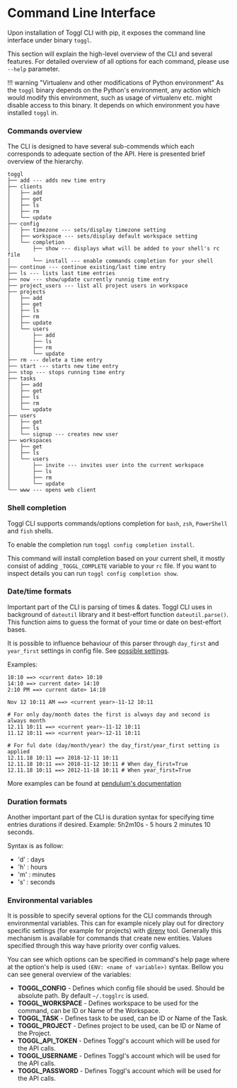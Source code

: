 # Command Line Interface

Upon installation of Toggl CLI with pip, it exposes the command line interface under binary `toggl`. 

This section will explain the high-level overview of the CLI and several features. For detailed 
overview of all options for each command, please use `--help` parameter.

!!! warning "Virtualenv and other modifications of Python environment"
    As the `toggl` binary depends on the Python's environment, any action which would modify this environment, such as
    usage of virtualenv etc. might disable access to this binary. It depends on which environment you have installed `toggl` in.
    
### Commands overview

The CLI is designed to have several sub-commends which each corresponds to adequate section of the API. Here is presented 
brief overview of the hierarchy.

```
toggl
├── add --- adds new time entry
├── clients
│   ├── add
│   ├── get
│   ├── ls
│   ├── rm
│   └── update
├── config
│   ├── timezone --- sets/display timezone setting
│   ├── workspace --- sets/display default workspace setting
│   └── completion
│       ├── show --- displays what will be added to your shell's rc file
│       └── install --- enable commands completion for your shell
├── continue --- continue existing/last time entry
├── ls --- lists last time entries
├── now --- show/update currently runnig time entry
├── project_users --- list all project users in workspace
├── projects
│   ├── add
│   ├── get
│   ├── ls
│   ├── rm
│   ├── update
│   └── users
│       ├── add
│       ├── ls
│       ├── rm
│       └── update
├── rm --- delete a time entry
├── start --- starts new time entry
├── stop --- stops running time entry
├── tasks
│   ├── add
│   ├── get
│   ├── ls
│   ├── rm
│   └── update
├── users
│   ├── get
│   ├── ls
│   └── signup --- creates new user
├── workspaces
│   ├── get
│   ├── ls
│   └── users
│       ├── invite --- invites user into the current workspace
│       ├── ls
│       ├── rm
│       └── update
└── www --- opens web client
``` 

### Shell completion

Toggl CLI supports commands/options completion for `bash`, `zsh`, `PowerShell` and `fish` shells. 

To enable the completion run `toggl config completion install`. 

This command will install completion based on your current shell, it mostly consist of adding 
`_TOGGL_COMPLETE` variable to your `rc` file. If you want to inspect details you can
run `toggl config completion show`.

### Date/time formats

Important part of the CLI is parsing of times & dates. Toggl CLI uses in background of `dateutil` library and it best-effort
function `dateutil.parse()`. This function aims to guess the format of your time or date on best-effort bases. 

It is possible to influence behaviour of this parser through `day_first` and `year_first` settings in config file. See 
[possible settings](index.md#possible-settings).

Examples:

```
10:10 ==> <current date> 10:10
14:10 ==> current date> 14:10
2:10 PM ==> current date> 14:10

Nov 12 10:11 AM ==> <current year>-11-12 10:11

# For only day/month dates the first is always day and second is always month
12.11 10:11 ==> <current year>-11-12 10:11  
11.12 10:11 ==> <current year>-12-11 10:11

# For ful date (day/month/year) the day_first/year_first setting is applied
12.11.18 10:11 ==> 2018-12-11 10:11
12.11.18 10:11 ==> 2018-11-12 10:11 # When day_first=True
12.11.18 10:11 ==> 2012-11-18 10:11 # When year_first=True
```

More examples can be found at [pendulum's documentation](https://pendulum.eustace.io/docs/#rfc-3339)

### Duration formats

Another important part of the CLI is duration syntax for specifying time entries durations if desired. 
Example: 5h2m10s - 5 hours 2 minutes 10 seconds.

Syntax is as follow:

* 'd' : days
* 'h' : hours
* 'm' : minutes
* 's' : seconds


### Environmental variables

It is possible to specify several options for the CLI commands through environmental variables. This can for example nicely
play out for directory specific settings (for example for projects) with [direnv](https://github.com/direnv/direnv) tool. 
Generally this mechanism is available for commands that create new entities. Values specified through this way have
priority over config values.

You can see which options can be specified in command's help page where at the option's help is
used `(ENV: <name of variable>)` syntax. Bellow you can see general overview of the variables:

* **TOGGL_CONFIG** - Defines which config file should be used. Should be absolute path. By default `~/.togglrc` is used.
* **TOGGL_WORKSPACE** - Defines workspace to be used for the command, can be ID or Name of the Workspace.
* **TOGGL_TASK** - Defines task to be used, can be ID or Name of the Task.
* **TOGGL_PROJECT** - Defines project to be used, can be ID or Name of the Project.
* **TOGGL_API_TOKEN** - Defines Toggl's account which will be used for the API calls.
* **TOGGL_USERNAME** - Defines Toggl's account which will be used for the API calls.
* **TOGGL_PASSWORD** - Defines Toggl's account which will be used for the API calls.